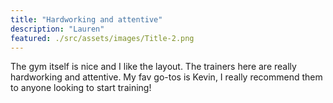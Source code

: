 ```yaml
---
title: "Hardworking and attentive"
description: "Lauren"
featured: ./src/assets/images/Title-2.png 
---
```


The gym itself is nice and I like the layout. The trainers here are really hardworking and attentive. My fav go-tos is Kevin, I really recommend them to anyone looking to start training!
